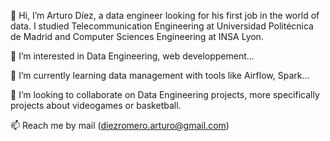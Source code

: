 👋 Hi, I’m Arturo Díez, a data engineer looking for his first job in the world of data. 
I studied Telecommunication Engineering at Universidad Politécnica de Madrid and Computer Sciences Engineering at INSA Lyon.

👀 I’m interested in Data Engineering, web developpement...

🌱 I’m currently learning data management with tools like Airflow, Spark...

💞️ I’m looking to collaborate on Data Engineering projects, more specifically projects about videogames or basketball.

📫 Reach me by mail (diezromero.arturo@gmail.com)
